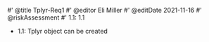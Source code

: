 #' @title Tplyr-Req1
#' @editor Eli Miller
#' @editDate 2021-11-16
#' @riskAssessment
#' 1.1: 1.1

+ 1.1: Tplyr object can be created

